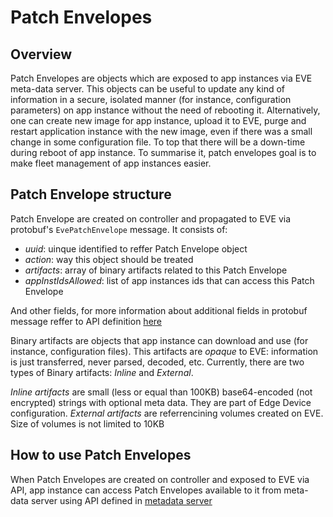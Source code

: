 # Patch Envelopes

## Overview

Patch Envelopes are objects which are exposed to app instances via EVE meta-data server.
This objects can be useful to update any kind of information in a secure, isolated manner
(for instance, configuration parameters) on app instance without the need of rebooting it.
Alternatively, one can create new image for app instance, upload it to EVE, purge and restart
application instance with the new image, even if there was a small change in some configuration
file. To top that there will be a down-time during reboot of app instance. To summarise it,
patch envelopes goal is to make fleet management of app instances easier.

## Patch Envelope structure

Patch Envelope are created on controller and propagated to EVE via protobuf's `EvePatchEnvelope` message.
It consists of:

- *uuid*: uinque identified to reffer Patch Envelope object
- *action*: way this object should be treated
- *artifacts*: array of binary artifacts related to this Patch Envelope
- *appInstIdsAllowed*: list of app instances ids that can access this Patch Envelope

And other fields, for more information about additional fields in protobuf message reffer to API definition [here](https://github.com/lf-edge/eve-api/blob/main/proto/config/patch_envelope.proto)

Binary artifacts are objects that app instance can download and use (for instance, configuration files).
This artifacts are *opaque* to EVE: information is just transferred, never parsed, decoded, etc.
Currently, there are two types of Binary artifacts: *Inline* and *External*.

*Inline artifacts* are small (less or equal than 100KB) base64-encoded (not encrypted) strings with
optional meta data. They are part of Edge Device configuration.
*External artifacts* are referrencining volumes created on EVE. Size of volumes is not limited to 10KB

## How to use Patch Envelopes

When Patch Envelopes are created on controller and exposed to EVE via API, app instance can access
Patch Envelopes available to it from meta-data server using API defined in [metadata server](ECO-METADATA.md)
